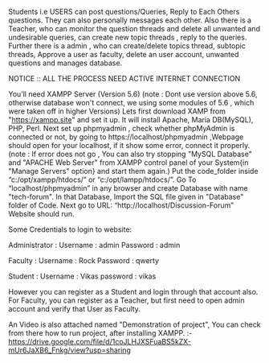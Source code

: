 Students i.e USERS can post questions/Queries, Reply to Each Others questions. They can also personally messages each other. Also there is a Teacher, who can monitor the question threads and delete all unwanted and undesirable queries, can create new topic threads , reply to the queries. Further there is a admin , who can create/delete topics thread, subtopic threads, Approve a user as faculty, delete an user account, unwanted questions and manages database.  

NOTICE :: ALL THE PROCESS NEED ACTIVE INTERNET CONNECTION

You’ll need XAMPP Server (Version 5.6)
(note : Dont use version above 5.6, otherwise database won't connect, we using some modules of 5.6 , which were taken off in higher Versions)
Lets first download XAMP from "https://xampp.site" and set it up.
It will install Apache, Maria DB(MySQL), PHP, Perl.
Next set up phpmyadmin , check whether phpMyAdmin is connected or not, by going to https://localhost/phpmyadmin ,Webpage should open for your localhost, if it show some error, connect it properly. 
(note : If error does not go , You can also try stopping "MySQL Database" and "APACHE Web Server" from XAMPP control panel of your System{in "Manage Servers" option} and start them again.)
Put the code_folder inside “c:/opt/xampp/htdocs/” or “c:/opt/lampp/htdocs/”. 
Go To “localhost/phpmyadmin” in any browser and create Database with name "tech-forum".
In that Database, Import the SQL file given in "Database" folder of Code.
Next  go to URL: “http://localhost/Discussion-Forum”
Website should run.

Some Credentials to login to website:

Administrator : Username : admin
                Password : admin

Faculty : Username : Rock
          Password : qwerty

Student : Username : Vikas
	  password : vikas

However you can register as a Student and login through that account also.
For Faculty, you can register as a Teacher, but first need to open admin account and verify that User as Faculty.
 
An Video is also attached named "Demonstration of project", You can check from there how to run project, after installing XAMPP.  :- https://drive.google.com/file/d/1coJLHJXSFuaBS5kZX-mUr6JaXB6_Fnkg/view?usp=sharing
